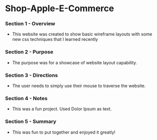 # Shop-Apple-E-Commerce

### Section 1 - Overview 
- This website was created to show basic wireframe layouts with some new css techniques that I learned recently


### Section 2 - Purpose 
- The purpose was for a showcase of website layout capability.


### Section 3 - Directions
- The user needs to simply use their mouse to traverse the website.


### Section 4 - Notes 
- This was a fun project. Used Dolor Ipsum as text.


### Section 5 - Summary 
- This was fun to put together and enjoyed it greatly! 
